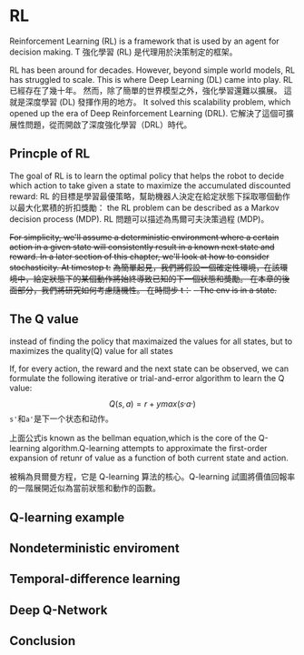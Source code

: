 # RL 
Reinforcement Learning (RL) is a framework that is used by an agent for decision making. T
強化學習 (RL) 是代理用於決策制定的框架。


RL has been around for decades. However, beyond simple world models, RL has struggled to scale. This is where Deep Learning (DL) came into play.
RL 已經存在了幾十年。 然而，除了簡單的世界模型之外，強化學習還難以擴展。 這就是深度學習 (DL) 發揮作用的地方。
It solved this scalability problem, which opened up the era of Deep Reinforcement Learning (DRL).
它解決了這個可擴展性問題，從而開啟了深度強化學習（DRL）時代。

## Princple of RL 
The goal of RL is to learn the optimal policy that helps the robot to decide which action to take given a state to maximize the accumulated discounted reward:
RL 的目標是學習最優策略，幫助機器人決定在給定狀態下採取哪個動作以最大化累積的折扣獎勵：
the RL problem can be described as a Markov decision process (MDP).
RL 問題可以描述為馬爾可夫決策過程 (MDP)。

~~For simplicity, we'll assume a deterministic environment where a certain action in a given state will consistently result in a known next state and reward. In a later section of this chapter, we'll look at how to consider stochasticity. At timestep t:~~
~~為簡單起見，我們將假設一個確定性環境，在該環境中，給定狀態下的某個動作將始終導致已知的下一個狀態和獎勵。 在本章的後面部分，我們將研究如何考慮隨機性。 在時間步 t：~~
~~- The env is in a state.~~
## The Q value 
instead of finding the policy that maximaized the values for all states,
but to maximizes the quality(Q) value for all states 

If, for every action, the reward and the next state can be observed, we can formulate the following iterative or trial-and-error algorithm to learn the Q value:
$$
Q(s,a) = r + ymax(s^,a^,)
$$
`s'`和`a'`是下一个状态和动作。

上面公式is known as the bellman equation,which is the core of the Q-learning algorithm.Q-learning attempts to approximate the first-order expansion of retunr of value  as a function of both current state and action.

被稱為貝爾曼方程，它是 Q-learning 算法的核心。Q-learning 試圖將價值回報率的一階展開近似為當前狀態和動作的函數。





## Q-learning example 
## Nondeterministic enviroment
## Temporal-difference learning 
## Deep Q-Network
## Conclusion
